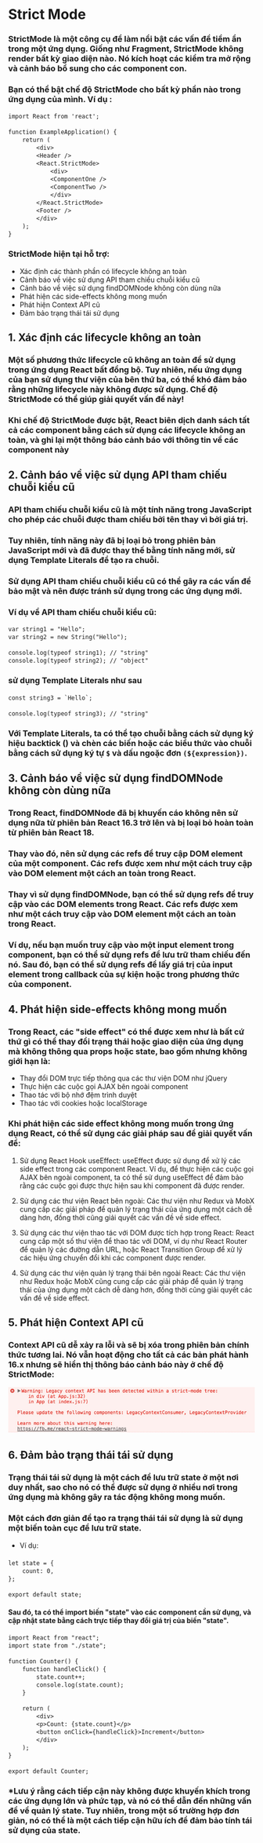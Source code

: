# Strict Mode

### StrictMode là một công cụ để làm nổi bật các vấn đề tiềm ẩn trong một ứng dụng. Giống như Fragment, StrictMode không render bất kỳ giao diện nào. Nó kích hoạt các kiểm tra mở rộng và cảnh báo bổ sung cho các component con.

### Bạn có thể bật chế độ StrictMode cho bất kỳ phần nào trong ứng dụng của mình. Ví dụ :

    import React from 'react';

    function ExampleApplication() {
        return (
            <div>
            <Header />
            <React.StrictMode>
                <div>
                <ComponentOne />
                <ComponentTwo />
                </div>
            </React.StrictMode>
            <Footer />
            </div>
        );
    }

### StrictMode hiện tại hỗ trợ:

- Xác định các thành phần có lifecycle không an toàn
- Cảnh báo về việc sử dụng API tham chiếu chuỗi kiểu cũ
- Cảnh báo về việc sử dụng findDOMNode không còn dùng nữa
- Phát hiện các side-effects không mong muốn
- Phát hiện Context API cũ
- Đảm bảo trạng thái tái sử dụng

## 1. Xác định các lifecycle không an toàn

### Một số phương thức lifecycle cũ không an toàn để sử dụng trong ứng dụng React bất đồng bộ. Tuy nhiên, nếu ứng dụng của bạn sử dụng thư viện của bên thứ ba, có thể khó đảm bảo rằng những lifecycle này không được sử dụng. Chế độ StrictMode có thể giúp giải quyết vấn đề này!

### Khi chế độ StrictMode được bật, React biên dịch danh sách tất cả các component bằng cách sử dụng các lifecycle không an toàn, và ghi lại một thông báo cảnh báo với thông tin về các component này

## 2. Cảnh báo về việc sử dụng API tham chiếu chuỗi kiểu cũ

### API tham chiếu chuỗi kiểu cũ là một tính năng trong JavaScript cho phép các chuỗi được tham chiếu bởi tên thay vì bởi giá trị.

### Tuy nhiên, tính năng này đã bị loại bỏ trong phiên bản JavaScript mới và đã được thay thế bằng tính năng mới, sử dụng Template Literals để tạo ra chuỗi.

### Sử dụng API tham chiếu chuỗi kiểu cũ có thể gây ra các vấn đề bảo mật và nên được tránh sử dụng trong các ứng dụng mới.

### Ví dụ về API tham chiếu chuỗi kiểu cũ:

    var string1 = "Hello";
    var string2 = new String("Hello");

    console.log(typeof string1); // "string"
    console.log(typeof string2); // "object"

### sử dụng Template Literals như sau

    const string3 = `Hello`;

    console.log(typeof string3); // "string"

### Với Template Literals, ta có thể tạo chuỗi bằng cách sử dụng ký hiệu backtick () và chèn các biến hoặc các biểu thức vào chuỗi bằng cách sử dụng ký tự `$` và dấu ngoặc đơn `(${expression})`.

## 3. Cảnh báo về việc sử dụng findDOMNode không còn dùng nữa

### Trong React, findDOMNode đã bị khuyến cáo không nên sử dụng nữa từ phiên bản React 16.3 trở lên và bị loại bỏ hoàn toàn từ phiên bản React 18.

### Thay vào đó, nên sử dụng các refs để truy cập DOM element của một component. Các refs được xem như một cách truy cập vào DOM element một cách an toàn trong React.

### Thay vì sử dụng findDOMNode, bạn có thể sử dụng refs để truy cập vào các DOM elements trong React. Các refs được xem như một cách truy cập vào DOM element một cách an toàn trong React.

### Ví dụ, nếu bạn muốn truy cập vào một input element trong component, bạn có thể sử dụng refs để lưu trữ tham chiếu đến nó. Sau đó, bạn có thể sử dụng refs để lấy giá trị của input element trong callback của sự kiện hoặc trong phương thức của component.

## 4. Phát hiện side-effects không mong muốn

### Trong React, các "side effect" có thể được xem như là bất cứ thứ gì có thể thay đổi trạng thái hoặc giao diện của ứng dụng mà không thông qua props hoặc state, bao gồm nhưng không giới hạn là:

- Thay đổi DOM trực tiếp thông qua các thư viện DOM như jQuery
- Thực hiện các cuộc gọi AJAX bên ngoài component
- Thao tác với bộ nhớ đệm trình duyệt
- Thao tác với cookies hoặc localStorage

### Khi phát hiện các side effect không mong muốn trong ứng dụng React, có thể sử dụng các giải pháp sau để giải quyết vấn đề:

1. Sử dụng React Hook useEffect: useEffect được sử dụng để xử lý các side effect trong các component React. Ví dụ, để thực hiện các cuộc gọi AJAX bên ngoài component, ta có thể sử dụng useEffect để đảm bảo rằng các cuộc gọi được thực hiện sau khi component đã được render.

2. Sử dụng các thư viện React bên ngoài: Các thư viện như Redux và MobX cung cấp các giải pháp để quản lý trạng thái của ứng dụng một cách dễ dàng hơn, đồng thời cũng giải quyết các vấn đề về side effect.

3. Sử dụng các thư viện thao tác với DOM được tích hợp trong React: React cung cấp một số thư viện để thao tác với DOM, ví dụ như React Router để quản lý các đường dẫn URL, hoặc React Transition Group để xử lý các hiệu ứng chuyển đổi khi các component được render.

4. Sử dụng các thư viện quản lý trạng thái bên ngoài React: Các thư viện như Redux hoặc MobX cũng cung cấp các giải pháp để quản lý trạng thái của ứng dụng một cách dễ dàng hơn, đồng thời cũng giải quyết các vấn đề về side effect.

## 5. Phát hiện Context API cũ

### Context API cũ dễ xảy ra lỗi và sẽ bị xóa trong phiên bản chính thức tương lai. Nó vẫn hoạt động cho tất cả các bản phát hành 16.x nhưng sẽ hiển thị thông báo cảnh báo này ở chế độ StrictMode:

![warn-legacy-context-in-strict-mode.png](./public/warn-legacy-context-in-strict-mode.png)

## 6. Đảm bảo trạng thái tái sử dụng

### Trạng thái tái sử dụng là một cách để lưu trữ state ở một nơi duy nhất, sao cho nó có thể được sử dụng ở nhiều nơi trong ứng dụng mà không gây ra tác động không mong muốn.

### Một cách đơn giản để tạo ra trạng thái tái sử dụng là sử dụng một biến toàn cục để lưu trữ state.

- Ví dụ:

####

    let state = {
        count: 0,
    };

    export default state;

#### Sau đó, ta có thể import biến "state" vào các component cần sử dụng, và cập nhật state bằng cách trực tiếp thay đổi giá trị của biến "state".

    import React from "react";
    import state from "./state";

    function Counter() {
        function handleClick() {
            state.count++;
            console.log(state.count);
        }

        return (
            <div>
            <p>Count: {state.count}</p>
            <button onClick={handleClick}>Increment</button>
            </div>
        );
    }

    export default Counter;

### \*Lưu ý rằng cách tiếp cận này không được khuyến khích trong các ứng dụng lớn và phức tạp, và nó có thể dẫn đến những vấn đề về quản lý state. Tuy nhiên, trong một số trường hợp đơn giản, nó có thể là một cách tiếp cận hữu ích để đảm bảo tính tái sử dụng của state.
